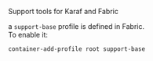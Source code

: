 Support tools for Karaf and Fabric

a `support-base` profile is defined in Fabric.  
To enable it:
```
container-add-profile root support-base
```
    
 
